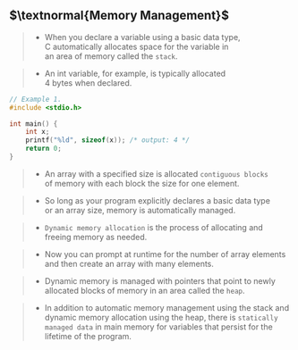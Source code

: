 ## $\textnormal{Memory Management}$

> - When you declare a variable using a basic data type, <br />
    C automatically allocates space for the variable in <br />
    an area of memory called the `stack`.

> - An int variable, for example, is typically allocated <br />
    4 bytes when declared.

```c
// Example 1.
#include <stdio.h>

int main() {
    int x;
    printf("%ld", sizeof(x)); /* output: 4 */
    return 0;
}
```

> - An array with a specified size is allocated `contiguous blocks` <br />
    of memory with each block the size for one element.

> - So long as your program explicitly declares a basic data type <br />
    or an array size, memory is automatically managed.

> - `Dynamic memory allocation` is the process of allocating and <br />
    freeing memory as needed.

> - Now you can prompt at runtime for the number of array elements <br />
    and then create an array with many elements.

> - Dynamic memory is managed with pointers that point to newly <br />
    allocated blocks of memory in an area called the `heap`.

> - In addition to automatic memory management using the stack and <br />
    dynamic memory allocation using the heap, there is `statically` <br />
    `managed data` in main memory for variables that persist for the <br />
    lifetime of the program.

